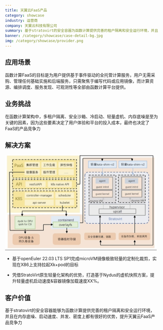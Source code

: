 ```yaml
---
title: 天翼云FaaS产品
category: showcase
industry: 运营商
company: 天翼云科技有限公司
summary: 基于stratovirt的安全容器为函数计算提供完善的租户隔离和安全运行环境，并且在内存底噪、启动速度、并发、密度上具备较大优势。
banner: /category/showcase/case-detail-bg.jpg
img: /category/showcase/provider.png
---
```


## 应用场景

函数计算FaaS的目标是为用户提供基于事件驱动的全托管计算服务，用户无需采购、管理任何基础实施和后端服务，只需聚焦于编写代码或应用镜像，而计算资源、编排调度、服务发现、可观测性等全部由函数计算平台提供。

## 业务挑战

在函数计算架构中，多租户隔离、安全沙箱、冷启动、轻量虚机、内存底噪是至为关键的因素，因为这些要素决定了用户体验和平台的投入成本，最终也决定了FaaS的产品竞争力

## 解决方案

<img src="./media/image1.png" width="500" >

-   基于openEuler 22.03 LTS SP1完成microVM镜像极致轻量的定制化裁剪，实现在X86上支持拉起Xk+pod的目标

-   凭借StratoVirt原生轻量化架构的优势，打造基于Nydus的虚机快照方案，提升轻量虚机启动速度&容器镜像加载速度XX%。





## 客户价值

基于stratovirt的安全容器能够为函数计算提供完善的租户隔离和安全运行环境，并且在内存底噪、启动速度、并发、密度上都有很好的优势，提升天翼云FaaS产品竞争力


